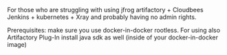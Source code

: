 For those who are struggling with using jfrog artifactory + Cloudbees Jenkins + kubernetes + Xray and probably having no admin rights.

Prerequisites:
  make sure you use docker-in-docker rootless. For using also Artifactory Plug-In install java sdk as well (inside of your docker-in-docker image)
